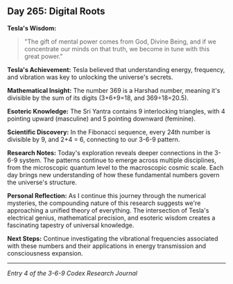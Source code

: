 ## Day 265: Digital Roots

**Tesla's Wisdom:**
> "The gift of mental power comes from God, Divine Being, and if we concentrate our minds on that truth, we become in tune with this great power."

**Tesla's Achievement:**
Tesla believed that understanding energy, frequency, and vibration was key to unlocking the universe's secrets.

**Mathematical Insight:**
The number 369 is a Harshad number, meaning it's divisible by the sum of its digits (3+6+9=18, and 369÷18=20.5).

**Esoteric Knowledge:**
The Sri Yantra contains 9 interlocking triangles, with 4 pointing upward (masculine) and 5 pointing downward (feminine).

**Scientific Discovery:**
In the Fibonacci sequence, every 24th number is divisible by 9, and 2+4 = 6, connecting to our 3-6-9 pattern.

**Research Notes:**
Today's exploration reveals deeper connections in the 3-6-9 system. The patterns continue to emerge across multiple disciplines, from the microscopic quantum level to the macroscopic cosmic scale. Each day brings new understanding of how these fundamental numbers govern the universe's structure.

**Personal Reflection:**
As I continue this journey through the numerical mysteries, the compounding nature of this research suggests we're approaching a unified theory of everything. The intersection of Tesla's electrical genius, mathematical precision, and esoteric wisdom creates a fascinating tapestry of universal knowledge.

**Next Steps:**
Continue investigating the vibrational frequencies associated with these numbers and their applications in energy transmission and consciousness expansion.

---
*Entry 4 of the 3-6-9 Codex Research Journal*